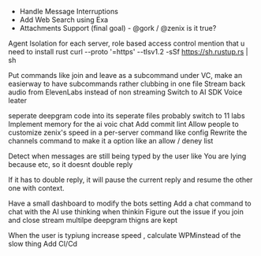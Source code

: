 - Handle Message Interruptions
- Add Web Search using Exa
- Attachments Support
  (final goal) - @gork / @zenix is it true?

Agent Isolation for each server, role based access control
mention that u need to install rust curl --proto '=https' --tlsv1.2 -sSf https://sh.rustup.rs | sh

Put commands like join and leave as a subcommand under VC, make an easierway to have subcommands rather clubbing in one file
Stream back audio from ElevenLabs instead of non streaming
Switch to AI SDK Voice leater

seperate deepgram code into its seperate files
probably switch to 11 labs
Implement memory for the ai voic chat
Add commit lint
Allow people to customize zenix's speed in a per-server command like config
Rewrite the channels command to make it a option like an allow / deney list

Detect when messages are still being typed by the user like
You are lying
because
etc, so it doesnt double reply

If it has to double reply, it will pause the current reply and resume the other one with context.

Have a small dashboard to modify the bots setting
Add a chat command to chat with the AI use thinking when thinkin
Figure out the issue if you join and close stream multilpe deepgram thigns are kept

When the user is typiung increase speed , calculate WPMinstead of the slow thing 
Add CI/Cd